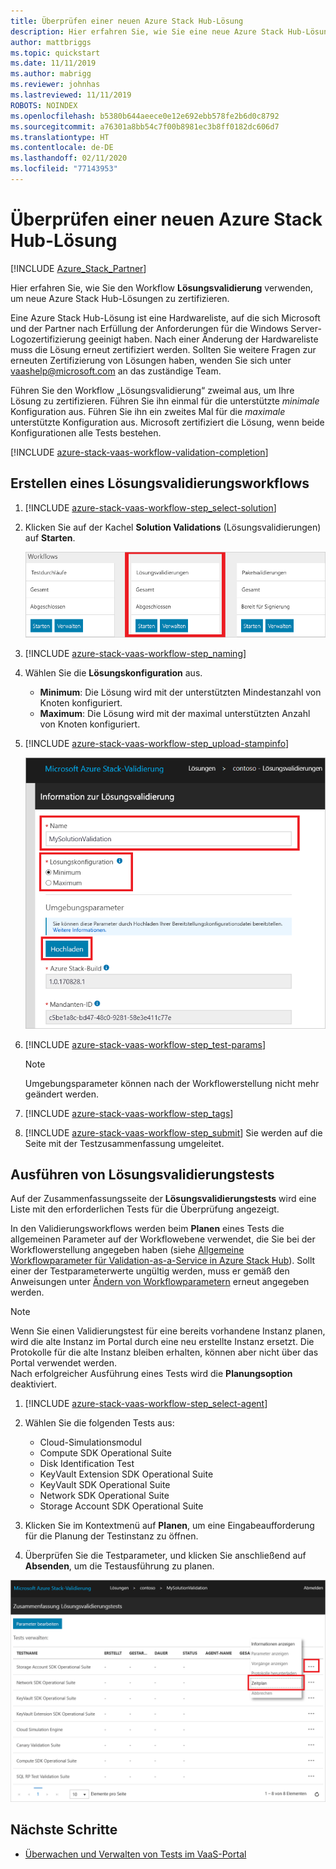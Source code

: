 ```yaml
---
title: Überprüfen einer neuen Azure Stack Hub-Lösung
description: Hier erfahren Sie, wie Sie eine neue Azure Stack Hub-Lösung mit Validation-as-a-Service überprüfen.
author: mattbriggs
ms.topic: quickstart
ms.date: 11/11/2019
ms.author: mabrigg
ms.reviewer: johnhas
ms.lastreviewed: 11/11/2019
ROBOTS: NOINDEX
ms.openlocfilehash: b5380b644aeece0e12e692ebb578fe2b6d0c8792
ms.sourcegitcommit: a76301a8bb54c7f00b8981ec3b8ff0182dc606d7
ms.translationtype: HT
ms.contentlocale: de-DE
ms.lasthandoff: 02/11/2020
ms.locfileid: "77143953"
---
```

# <a name="validate-a-new-azure-stack-hub-solution"></a>Überprüfen einer neuen Azure Stack Hub-Lösung

[!INCLUDE [Azure_Stack_Partner](./includes/azure-stack-partner-appliesto.md)]

Hier erfahren Sie, wie Sie den Workflow **Lösungsvalidierung** verwenden, um neue Azure Stack Hub-Lösungen zu zertifizieren.

Eine Azure Stack Hub-Lösung ist eine Hardwareliste, auf die sich Microsoft und der Partner nach Erfüllung der Anforderungen für die Windows Server-Logozertifizierung geeinigt haben. Nach einer Änderung der Hardwareliste muss die Lösung erneut zertifiziert werden. Sollten Sie weitere Fragen zur erneuten Zertifizierung von Lösungen haben, wenden Sie sich unter [vaashelp@microsoft.com](mailto:vaashelp@microsoft.com) an das zuständige Team.

Führen Sie den Workflow „Lösungsvalidierung“ zweimal aus, um Ihre Lösung zu zertifizieren. Führen Sie ihn einmal für die unterstützte *minimale* Konfiguration aus. Führen Sie ihn ein zweites Mal für die *maximale* unterstützte Konfiguration aus. Microsoft zertifiziert die Lösung, wenn beide Konfigurationen alle Tests bestehen.

[!INCLUDE [azure-stack-vaas-workflow-validation-completion](includes/azure-stack-vaas-workflow-validation-completion.md)]

## <a name="create-a-solution-validation-workflow"></a>Erstellen eines Lösungsvalidierungsworkflows

1. [!INCLUDE [azure-stack-vaas-workflow-step_select-solution](includes/azure-stack-vaas-workflow-step_select-solution.md)]

3. Klicken Sie auf der Kachel **Solution Validations** (Lösungsvalidierungen) auf **Starten**.

    ![Kachel des Lösungsvalidierungsworkflows](media/tile_validation-solution.png)

4. [!INCLUDE [azure-stack-vaas-workflow-step_naming](includes/azure-stack-vaas-workflow-step_naming.md)]

5. Wählen Sie die **Lösungskonfiguration** aus.
    - **Minimum**: Die Lösung wird mit der unterstützten Mindestanzahl von Knoten konfiguriert.
    - **Maximum**: Die Lösung wird mit der maximal unterstützten Anzahl von Knoten konfiguriert.
6. [!INCLUDE [azure-stack-vaas-workflow-step_upload-stampinfo](includes/azure-stack-vaas-workflow-step_upload-stampinfo.md)]

    ![Informationen zur Lösungsvalidierung](media/workflow_validation-solution_info.png)

7. [!INCLUDE [azure-stack-vaas-workflow-step_test-params](includes/azure-stack-vaas-workflow-step_test-params.md)]

    > [!NOTE]
    > Umgebungsparameter können nach der Workflowerstellung nicht mehr geändert werden.

8. [!INCLUDE [azure-stack-vaas-workflow-step_tags](includes/azure-stack-vaas-workflow-step_tags.md)]
9. [!INCLUDE [azure-stack-vaas-workflow-step_submit](includes/azure-stack-vaas-workflow-step_submit.md)]
    Sie werden auf die Seite mit der Testzusammenfassung umgeleitet.

## <a name="run-solution-validation-tests"></a>Ausführen von Lösungsvalidierungstests

Auf der Zusammenfassungsseite der **Lösungsvalidierungstests** wird eine Liste mit den erforderlichen Tests für die Überprüfung angezeigt.

In den Validierungsworkflows werden beim **Planen** eines Tests die allgemeinen Parameter auf der Workflowebene verwendet, die Sie bei der Workflowerstellung angegeben haben (siehe [Allgemeine Workflowparameter für Validation-as-a-Service in Azure Stack Hub](azure-stack-vaas-parameters.md)). Sollt einer der Testparameterwerte ungültig werden, muss er gemäß den Anweisungen unter [Ändern von Workflowparametern](azure-stack-vaas-monitor-test.md#change-workflow-parameters) erneut angegeben werden.

> [!NOTE]
> Wenn Sie einen Validierungstest für eine bereits vorhandene Instanz planen, wird die alte Instanz im Portal durch eine neu erstellte Instanz ersetzt. Die Protokolle für die alte Instanz bleiben erhalten, können aber nicht über das Portal verwendet werden.  
Nach erfolgreicher Ausführung eines Tests wird die **Planungsoption** deaktiviert.

1. [!INCLUDE [azure-stack-vaas-workflow-step_select-agent](includes/azure-stack-vaas-workflow-step_select-agent.md)]

2. Wählen Sie die folgenden Tests aus:
    - Cloud-Simulationsmodul
    - Compute SDK Operational Suite
    - Disk Identification Test
    - KeyVault Extension SDK Operational Suite
    - KeyVault SDK Operational Suite
    - Network SDK Operational Suite
    - Storage Account SDK Operational Suite

3. Klicken Sie im Kontextmenü auf **Planen**, um eine Eingabeaufforderung für die Planung der Testinstanz zu öffnen.

4. Überprüfen Sie die Testparameter, und klicken Sie anschließend auf **Absenden**, um die Testausführung zu planen.

![Planen eines Lösungsvalidierungstests](media/workflow_validation-solution_schedule-test.png)

## <a name="next-steps"></a>Nächste Schritte

- [Überwachen und Verwalten von Tests im VaaS-Portal](azure-stack-vaas-monitor-test.md)